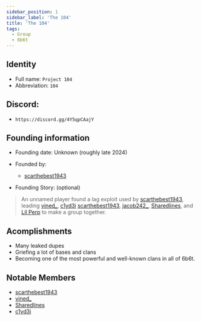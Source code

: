 ```yaml
---
sidebar_position: 1
sidebar_label: 'The 104'
title: 'The 104'
tags:
  - Group
  - 6b6t
---
```



## Identity
* Full name: `Project 104` 
* Abbreviation: `104`

## Discord:
* `https://discord.gg/4Y5qpCAajY`

## Founding information
* Founding date: Unknown (roughly late 2024)
* Founded by: 
  * [scarthebest1943](../Players/scar.md)

* Founding Story: (optional)
> An unnamed player found a lag exploit used by [scarthebest1943](/Players/scar.md), leading [vined_](/Players/vined_), [c1yd3i](/Players/clyde.md) [scarthebest1943](/Players/scar.md),  [jacob242_](/Players/jacob242.md), [Sharedlines](/Players/sharedlines.md), and [Lil Perp](/Players/lilperp.md) to make a group together.

## Acomplishments
- Many leaked dupes
- Griefing a lot of bases and clans
- Becoming one of the most powerful and well-known clans in all of 6b6t.

## Notable Members
- [scarthebest1943](../Players/scar.md) 
- [vined_](../Players/vined_.md) 
- [Sharedlines](../Players/sharedlines.md) 
- [c1yd3i](../Players/clyde.md) 

